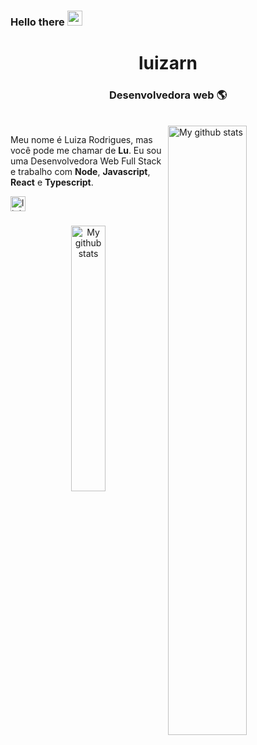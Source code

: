 
<h3>Hello there <img src="https://github.com/TheDudeThatCode/TheDudeThatCode/blob/master/Assets/Hi.gif" width="24" /> </h3>



<div align="center">
  <h1>luizarn</h1>
  <h3> Desenvolvedora web 🌎</h3><br>
</div>

  <img align="right" width="50%" src="https://github-readme-stats.vercel.app/api?username=lesimoes&count_private=true&show_icons=true" alt="My github stats">

Meu nome é Luiza Rodrigues, mas você pode me chamar de **Lu**. Eu sou uma Desenvolvedora Web Full Stack e trabalho com **Node**, **Javascript**, **React** e **Typescript**.



<div align="left">
  <a href="https://www.linkedin.com/in/luiza-rodrigues9/" target="_blank">
    <img src="https://img.shields.io/static/v1?message=LinkedIn&logo=linkedin&label=&color=0077B5&logoColor=white&labelColor=&style=for-the-badge" height="24" alt="linkedin logo"  />
  </a>

</div>

###


<div align="center">
  <img width="33%" src="https://github-readme-stats.vercel.app/api/pin/?username=luizarn&repo=rafaelagodoypratas-back&show_icons=true" alt="My github stats">
</div>












